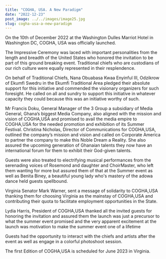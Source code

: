 ```yaml
---
title: "COGHA, USA. A New Paradigm"
date: "2022-12-23"
post_image: ../../images/image25.jpg
slug: cogha-usa-a-new-paradigm
---
```


On the 10th of December 2022 at the Washington Dulles Marriot Hotel in Washington DC, COGHA, USA was officially launched.

The Impressive Ceremony was laced with important personalities from the length and breadth of the United States who honored the invitation to be part of this ground breaking event.
Traditional chiefs who are custodians of our rich culture were equally represented in their resplendence.

On behalf of Traditional Chiefs, Nana Obuabasa Kwaa Enyinful III, Odzikrow of Ekumfi Swedru in the Ekumfi Traditional Area pledged their absolute support for this initiative and commended the visionary organizers for such foresight. He called on all and sundry to support this initiative in whatever capacity they could because this was an initiative worthy of such.

Mr Francis Doku, General Manager of the 3 Group a subsidiary of Media General, Ghana’s biggest Media Company, also aligned with the mission and vision of COGHA,USA and promised to avail the media empire to COGHA,USA for the needed promotion and exhibition of its Summer Festival.
Christina Nicholas, Director of Communications for COGHA,USA, outlined the company’s mission and vision and called on Corporate America to partner the company to make this Noble Dream a Reality. She also assured the upcoming generation of Ghanaian talents they now have an international forum for them to exhibit their God-given talents.

Guests were also treated to electrifying musical performances from the serenading voices of Rosemond and daughter and ChoirMaster, who left them wanting for more but assured them of that at the Summer event as well as Benita Biney, a beautiful young lady who's mastery of the adowa dance held guests spellbound.

Virginia Senator Mark Warner, sent a message of solidarity to COGHA,USA thanking them for choosing Virginia as the mainstay of COGHA,USA and contributing their quota to facilitate employment opportunities in the State.

Lydia Harris, President of COGHA,USA thanked all the invited guests for honoring the invitation and assured them the launch was just a precursor to what the summer event promised and the very apparent excitement at the launch was motivation to make the summer event one of a lifetime

Guests had the opportunity to interact with the chiefs and artists after the event as well as engage in a colorful photoshoot session.

The first Edition of COGHA,USA is scheduled for June 2023 in Virginia.
